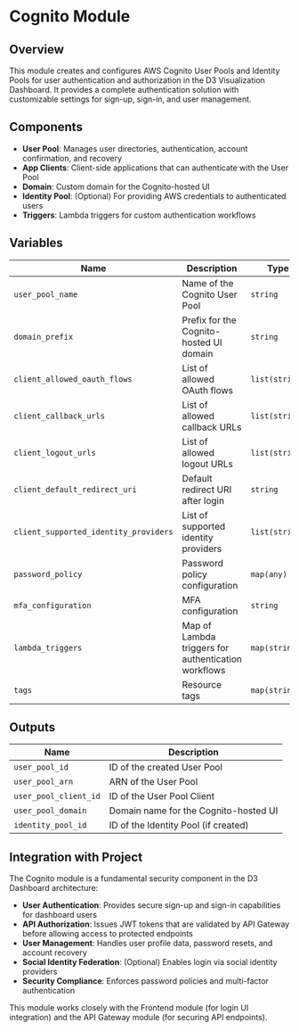 # Cognito Module

## Overview

This module creates and configures AWS Cognito User Pools and Identity Pools for user authentication and authorization in the D3 Visualization Dashboard. It provides a complete authentication solution with customizable settings for sign-up, sign-in, and user management.

## Components

- **User Pool**: Manages user directories, authentication, account confirmation, and recovery
- **App Clients**: Client-side applications that can authenticate with the User Pool
- **Domain**: Custom domain for the Cognito-hosted UI
- **Identity Pool**: (Optional) For providing AWS credentials to authenticated users
- **Triggers**: Lambda triggers for custom authentication workflows

## Variables

| Name | Description | Type | Required |
|------|-------------|------|----------|
| `user_pool_name` | Name of the Cognito User Pool | `string` | Yes |
| `domain_prefix` | Prefix for the Cognito-hosted UI domain | `string` | No |
| `client_allowed_oauth_flows` | List of allowed OAuth flows | `list(string)` | No |
| `client_callback_urls` | List of allowed callback URLs | `list(string)` | Yes |
| `client_logout_urls` | List of allowed logout URLs | `list(string)` | Yes |
| `client_default_redirect_uri` | Default redirect URI after login | `string` | No |
| `client_supported_identity_providers` | List of supported identity providers | `list(string)` | No |
| `password_policy` | Password policy configuration | `map(any)` | No |
| `mfa_configuration` | MFA configuration | `string` | No |
| `lambda_triggers` | Map of Lambda triggers for authentication workflows | `map(string)` | No |
| `tags` | Resource tags | `map(string)` | No |

## Outputs

| Name | Description |
|------|-------------|
| `user_pool_id` | ID of the created User Pool |
| `user_pool_arn` | ARN of the User Pool |
| `user_pool_client_id` | ID of the User Pool Client |
| `user_pool_domain` | Domain name for the Cognito-hosted UI |
| `identity_pool_id` | ID of the Identity Pool (if created) |

## Integration with Project

The Cognito module is a fundamental security component in the D3 Dashboard architecture:

- **User Authentication**: Provides secure sign-up and sign-in capabilities for dashboard users
- **API Authorization**: Issues JWT tokens that are validated by API Gateway before allowing access to protected endpoints
- **User Management**: Handles user profile data, password resets, and account recovery
- **Social Identity Federation**: (Optional) Enables login via social identity providers
- **Security Compliance**: Enforces password policies and multi-factor authentication

This module works closely with the Frontend module (for login UI integration) and the API Gateway module (for securing API endpoints).

